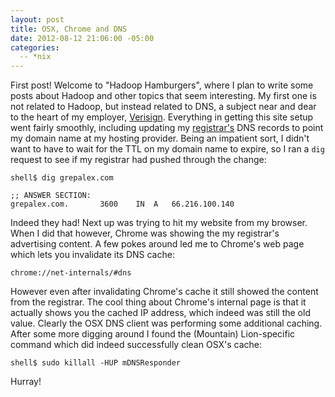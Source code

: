```yaml
---
layout: post
title: OSX, Chrome and DNS
date: 2012-08-12 21:06:00 -05:00
categories:
  -- *nix
---
```


First post! Welcome to "Hadoop Hamburgers", where I plan to write some posts about Hadoop
and other topics that seem interesting. My first one is not related to Hadoop, but instead
related to DNS, a subject near and dear to the heart of my employer,
[Verisign](http://verisign-inc.com). Everything in getting this site
setup went fairly smoothly, including updating
my [registrar's](http://en.wikipedia.org/wiki/Domain_name_registrar) DNS records to point my
domain name at my hosting provider. Being an impatient sort, I didn't want to have to wait for
the TTL on my domain name to expire, so I ran a `dig` request to see if my registrar had pushed
through the change:

    shell$ dig grepalex.com

    ;; ANSWER SECTION:
    grepalex.com.		3600	IN	A	66.216.100.140

Indeed they had! Next up was trying to hit my website from my browser. When I did that however,
Chrome was showing the my registrar's advertising content.
A few pokes around led me to Chrome's web page which lets you invalidate its DNS cache:

    chrome://net-internals/#dns

However even after invalidating Chrome's cache it still showed the content from the registrar.
The cool thing about Chrome's internal page is that it actually shows you the cached IP address,
which indeed was still the old value. Clearly the OSX DNS client was performing some additional
caching. After some more digging around I found the (Mountain) Lion-specific command which
did indeed successfully clean OSX's cache:

    shell$ sudo killall -HUP mDNSResponder

Hurray!